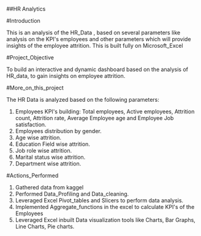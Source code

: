 ##HR Analytics

#Introduction

This is an analysis of the HR_Data , based on several parameters like analysis on the KPI's employees and other parameters which will provide insights of the employee attrition. This is built fully on Microsoft_Excel

#Project_Objective

To build an interactive and dynamic dashboard based on the analysis of HR_data, to gain insights on employee attrition.

#More_on_this_project

The HR Data is analyzed based on the following parameters:

1. Employees KPI's building: Total employees, Active employees, Attrition count, Attrition rate, Average Employee age and Employee Job satisfaction.
2. Employees distribution by gender.
3. Age wise attrition.
4. Education Field wise attrition.
5. Job role wise attrition.
6. Marital status wise attrition.
7. Department wise attrition. 


#Actions_Performed 

1. Gathered data from kaggel 
2. Performed Data_Profiling and Data_cleaning. 
3. Leveraged Excel Pivot_tables and Slicers to perform data analysis.
4. Implemented Aggregate_functions in the excel to calculate KPI's of the Employees
5. Leveraged Excel inbuilt Data visualization tools like Charts, Bar Graphs, Line Charts, Pie charts.
